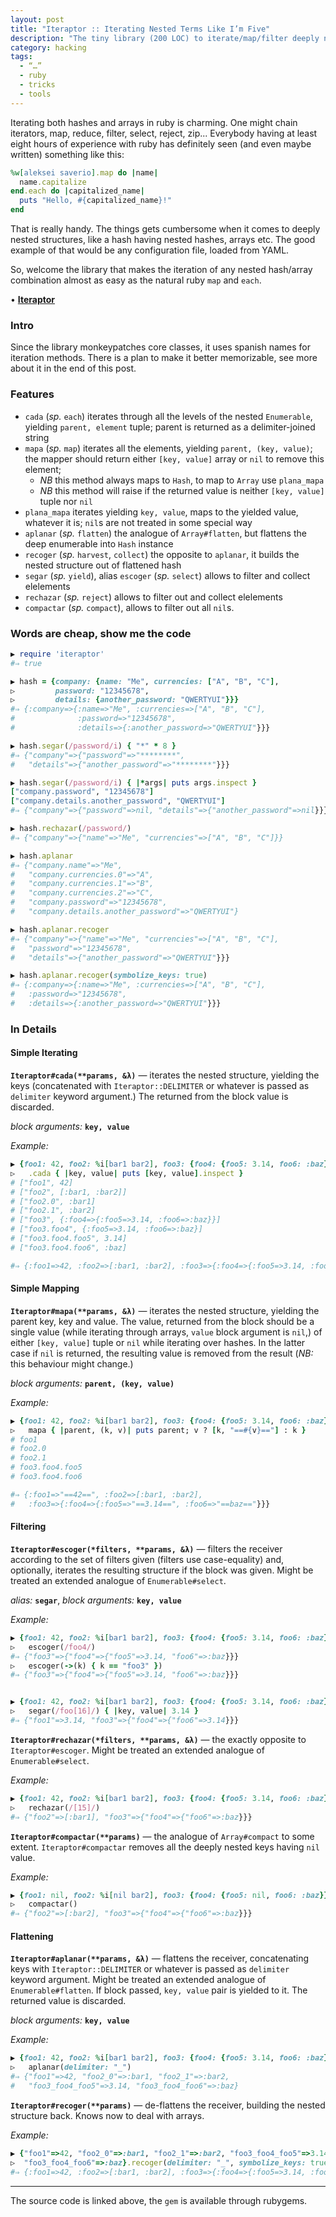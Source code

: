 ```yaml
---
layout: post
title: "Iteraptor :: Iterating Nested Terms Like I’m Five"
description: "The tiny library (200 LOC) to iterate/map/filter deeply nested structures in Ruby"
category: hacking
tags:
  - “…”
  - ruby
  - tricks
  - tools
---
```


Iterating both hashes and arrays in ruby is charming. One might chain iterators,
map, reduce, filter, select, reject, zip... Everybody having at least eight
hours of experience with ruby has definitely seen (and even maybe written)
something like this:

```ruby
%w[aleksei saverio].map do |name|
  name.capitalize
end.each do |capitalized_name|
  puts "Hello, #{capitalized_name}!"
end
```

That is really handy. The things gets cumbersome when it comes to deeply nested
structures, like a hash having nested hashes, arrays etc. The good example of
that would be any configuration file, loaded from YAML.

So, welcome the library that makes the iteration of any nested hash/array
combination almost as easy as the natural ruby `map` and `each`.

• [**Iteraptor**](https://github.com/am-kantox/iteraptor)

### Intro

Since the library monkeypatches core classes, it uses spanish names for
iteration methods. There is a plan to make it better memorizable, see more
about it in the end of this post.

### Features

* `cada` (_sp._ `each`) iterates through all the levels of the nested `Enumerable`,
yielding `parent, element` tuple; parent is returned as a delimiter-joined string
* `mapa` (_sp._ `map`) iterates all the elements, yielding `parent, (key, value)`;
the mapper should return either `[key, value]` array or `nil` to remove this
element;
  * _NB_ this method always maps to `Hash`, to map to `Array` use `plana_mapa`
  * _NB_ this method will raise if the returned value is neither `[key, value]` tuple nor `nil`
* `plana_mapa` iterates yielding `key, value`, maps to the yielded value,
whatever it is; `nil`s are not treated in some special way
* `aplanar` (_sp._ `flatten`) the analogue of `Array#flatten`, but flattens
the deep enumerable into `Hash` instance
* `recoger` (_sp._ `harvest`, `collect`) the opposite to `aplanar`, it builds
the nested structure out of flattened hash
* `segar` (_sp._ `yield`), alias `escoger` (_sp._ `select`) allows to filter
and collect elelements
* `rechazar` (_sp._ `reject`) allows to filter out and collect elelements
* `compactar` (_sp._ `compact`), allows to filter out all `nil`s.

### Words are cheap, show me the code

```ruby
▶ require 'iteraptor'
#⇒ true

▶ hash = {company: {name: "Me", currencies: ["A", "B", "C"],
▷         password: "12345678",
▷         details: {another_password: "QWERTYUI"}}}
#⇒ {:company=>{:name=>"Me", :currencies=>["A", "B", "C"],
#              :password=>"12345678",
#              :details=>{:another_password=>"QWERTYUI"}}}

▶ hash.segar(/password/i) { "*" * 8 }
#⇒ {"company"=>{"password"=>"********",
#   "details"=>{"another_password"=>"********"}}}

▶ hash.segar(/password/i) { |*args| puts args.inspect }
["company.password", "12345678"]
["company.details.another_password", "QWERTYUI"]
#⇒ {"company"=>{"password"=>nil, "details"=>{"another_password"=>nil}}}

▶ hash.rechazar(/password/)
#⇒ {"company"=>{"name"=>"Me", "currencies"=>["A", "B", "C"]}}

▶ hash.aplanar
#⇒ {"company.name"=>"Me",
#   "company.currencies.0"=>"A",
#   "company.currencies.1"=>"B",
#   "company.currencies.2"=>"C",
#   "company.password"=>"12345678",
#   "company.details.another_password"=>"QWERTYUI"}

▶ hash.aplanar.recoger
#⇒ {"company"=>{"name"=>"Me", "currencies"=>["A", "B", "C"],
#   "password"=>"12345678",
#   "details"=>{"another_password"=>"QWERTYUI"}}}

▶ hash.aplanar.recoger(symbolize_keys: true)
#⇒ {:company=>{:name=>"Me", :currencies=>["A", "B", "C"],
#   :password=>"12345678",
#   :details=>{:another_password=>"QWERTYUI"}}}
```

### In Details

#### Simple Iterating

**`Iteraptor#cada(**params, &λ)`** — iterates the nested structure, yielding
the keys (concatenated with `Iteraptor::DELIMITER` or whatever is passed
as `delimiter` keyword argument.) The returned from the block value is discarded.

_block arguments:_ **`key, value`**

_Example:_

```ruby
▶ {foo1: 42, foo2: %i[bar1 bar2], foo3: {foo4: {foo5: 3.14, foo6: :baz}}}.
▷   .cada { |key, value| puts [key, value].inspect }
# ["foo1", 42]
# ["foo2", [:bar1, :bar2]]
# ["foo2.0", :bar1]
# ["foo2.1", :bar2]
# ["foo3", {:foo4=>{:foo5=>3.14, :foo6=>:baz}}]
# ["foo3.foo4", {:foo5=>3.14, :foo6=>:baz}]
# ["foo3.foo4.foo5", 3.14]
# ["foo3.foo4.foo6", :baz]

#⇒ {:foo1=>42, :foo2=>[:bar1, :bar2], :foo3=>{:foo4=>{:foo5=>3.14, :foo6=>:baz}}}
```

#### Simple Mapping

**`Iteraptor#mapa(**params, &λ)`** — iterates the nested structure,
yielding the parent key, key and value. The value, returned from the block
should be a single value (while iterating through arrays, `value` block
argument is `nil`,) of either `[key, value]` tuple or `nil` while
iterating over hashes. In the latter case if `nil` is returned, the resulting
value is removed from the result (_NB:_ this behaviour might change.)

_block arguments:_ **`parent, (key, value)`**

_Example:_

```ruby
▶ {foo1: 42, foo2: %i[bar1 bar2], foo3: {foo4: {foo5: 3.14, foo6: :baz}}}.
▷   mapa { |parent, (k, v)| puts parent; v ? [k, "==#{v}=="] : k }
# foo1
# foo2.0
# foo2.1
# foo3.foo4.foo5
# foo3.foo4.foo6

#⇒ {:foo1=>"==42==", :foo2=>[:bar1, :bar2],
#   :foo3=>{:foo4=>{:foo5=>"==3.14==", :foo6=>"==baz=="}}}
```

#### Filtering

**`Iteraptor#escoger(*filters, **params, &λ)`** — filters the receiver
according to the set of filters given (filters use case-equality) and,
optionally, iterates the resulting structure if the block was given. Might
be treated an extended analogue of `Enumerable#select`.

_alias:_ **`segar`**, _block arguments:_ **`key, value`**

_Example:_

```ruby
▶ {foo1: 42, foo2: %i[bar1 bar2], foo3: {foo4: {foo5: 3.14, foo6: :baz}}}.
▷   escoger(/foo4/)
#⇒ {"foo3"=>{"foo4"=>{"foo5"=>3.14, "foo6"=>:baz}}}
▷   escoger(->(k) { k == "foo3" })
#⇒ {"foo3"=>{"foo4"=>{"foo5"=>3.14, "foo6"=>:baz}}}


▶ {foo1: 42, foo2: %i[bar1 bar2], foo3: {foo4: {foo5: 3.14, foo6: :baz}}}.
▷   segar(/foo[16]/) { |key, value| 3.14 }
#⇒ {"foo1"=>3.14, "foo3"=>{"foo4"=>{"foo6"=>3.14}}}
```

**`Iteraptor#rechazar(*filters, **params, &λ)`** — the exactly opposite to
`Iteraptor#escoger`. Might be treated an extended analogue of `Enumerable#select`.

_Example:_

```ruby
▶ {foo1: 42, foo2: %i[bar1 bar2], foo3: {foo4: {foo5: 3.14, foo6: :baz}}}.
▷   rechazar(/[15]/)
#⇒ {"foo2"=>[:bar1], "foo3"=>{"foo4"=>{"foo6"=>:baz}}}
```

**`Iteraptor#compactar(**params)`** — the analogue of `Array#compact` to some
extent. `Iteraptor#compactar` removes all the deeply nested keys having `nil` value.

_Example:_

```ruby
▶ {foo1: nil, foo2: %i[nil bar2], foo3: {foo4: {foo5: nil, foo6: :baz}}}.
▷   compactar()
#⇒ {"foo2"=>[:bar2], "foo3"=>{"foo4"=>{"foo6"=>:baz}}}
```

#### Flattening

**`Iteraptor#aplanar(**params, &λ)`** — flattens the receiver, concatenating
keys with `Iteraptor::DELIMITER` or whatever is passed as `delimiter` keyword
argument. Might be treated an extended analogue of `Enumerable#flatten`.
If block passed, `key, value` pair is yielded to it. The returned value
is discarded.

_block arguments:_ **`key, value`**

_Example:_

```ruby
▶ {foo1: 42, foo2: %i[bar1 bar2], foo3: {foo4: {foo5: 3.14, foo6: :baz}}}.
▷   aplanar(delimiter: "_")
#⇒ {"foo1"=>42, "foo2_0"=>:bar1, "foo2_1"=>:bar2,
#   "foo3_foo4_foo5"=>3.14, "foo3_foo4_foo6"=>:baz}
```

**`Iteraptor#recoger(**params)`** — de-flattens the receiver, building
the nested structure back. Knows now to deal with arrays.

_Example:_

```ruby
▶ {"foo1"=>42, "foo2_0"=>:bar1, "foo2_1"=>:bar2, "foo3_foo4_foo5"=>3.14,
▷  "foo3_foo4_foo6"=>:baz}.recoger(delimiter: "_", symbolize_keys: true)
#⇒ {:foo1=>42, :foo2=>[:bar1, :bar2], :foo3=>{:foo4=>{:foo5=>3.14, :foo6=>:baz}}}
```

---

The source code is linked above, the `gem` is available through rubygems.
